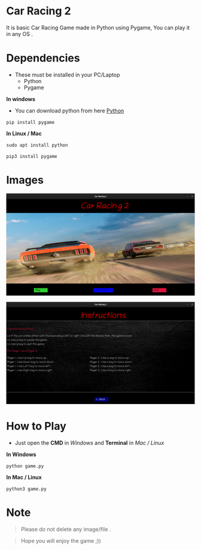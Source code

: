 # Car Racing 2

<p>It is basic Car Racing Game made in Python using Pygame,
You can play it in any OS .</p>

# Dependencies
* These must be installed in your PC/Laptop
    * Python 
    * Pygame

**In windows**

* You can download python from here [Python](https://www.python.org/downloads/ "https://www.python.org/downloads/")

```
pip install pygame
```

**In Linux / Mac**

```
sudo apt install python
```
```
pip3 install pygame
```
# Images
![Intro Page](intro_page.png)

![Instructions](Instructions.png)

# How to Play
* Just open the __CMD__ in _Windows_ and __Terminal__ in _Mac / Linux_

**In Windows**
```
python game.py
```
**In Mac / Linux**
```
python3 game.py
```

# Note 
> Please do not delete any image/file .

> Hope you will enjoy the game ;))
